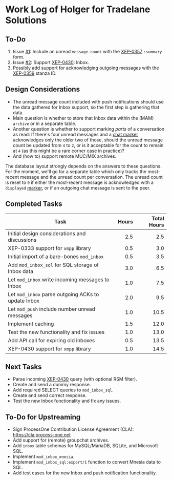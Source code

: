 Work Log of Holger for Tradelane Solutions
==========================================

To-Do
-----

1. Issue [#1][1]: Include an unread `message-count` with the [XEP-0357][0357]
   `:summary` form.
2. Issue [#2][2]: Support [XEP-0430][0430]: Inbox.
3. Possibly add support for acknowledging outgoing messages with the
   [XEP-0359][0359] stanza ID.

Design Considerations
---------------------

- The unread message count included with push notifications should use the data
  gathered for Inbox support, so the first step is gathering that data.
- Main question is whether to store that Inbox data within the (MAM) `archive`
  or in a separate table.
- Another question is whether to support marking _parts_ of a conversation as
  read: If there's four unread messages and a [chat marker][0333] acknowledges
  only the older two of those, should the unread message count be updated from
  `4` to `2`, or is it acceptable for the count to remain at `4` (as this might
  be a rare corner case in practice)?
- And (how to) support remote MUC/MIX archives.

The database layout strongly depends on the answers to these questions. For the
moment, we'll go for a separate table which only tracks the most-recent message
and the unread count per conversation. The unread count is reset to `0` if
either the most-recent message is acknowledged with a `displayed`
[marker][0333], or if an outgoing chat message is sent to the peer.

Completed Tasks
---------------

| Task                                                | Hours         | Total Hours |
| -------------------------------------------------   | -------------:| -----------:|
| Initial design considerations and discussions       |           2.5 |         2.5 |
| XEP-0333 support for `xmpp` library                 |           0.5 |         3.0 |
| Initial import of a bare-bones `mod_inbox`          |           0.5 |         3.5 |
| Add `mod_inbox_sql` for SQL storage of Inbox data   |           3.0 |         6.5 |
| Let `mod_inbox` write incoming messages to Inbox    |           1.0 |         7.5 |
| Let `mod_inbox` parse outgoing ACKs to update Inbox |           2.0 |         9.5 |
| Let `mod_push` include number unread messages       |           1.0 |        10.5 |
| Implement caching                                   |           1.5 |        12.0 |
| Test the new functionality and fix issues           |           1.0 |        13.0 |
| Add API call for expiring old inboxes               |           0.5 |        13.5 |
| XEP-0430 support for `xmpp` library                 |           1.0 |        14.5 |

Next Tasks
----------

- Parse incoming [XEP-0430][0430] query (with optional RSM filter).
- Create and send a dummy response.
- Add required SELECT queries to `mod_inbox_sql`.
- Create and send correct response.
- Test the new Inbox functionality and fix any issues.

To-Do for Upstreaming
---------------------

- Sign ProcessOne Contribution License Agreement (CLA): <https://cla.process-one.net>
- Add support for (remote) groupchat archives.
- Add `inbox` table schemas for MySQL/MariaDB, SQLite, and Microsoft SQL.
- Implement `mod_inbox_mnesia`.
- Implement `mod_inbox_sql:export/1` function to convert Mnesia data to SQL.
- Add test cases for the new Inbox and push notification functionality.

[1]: https://github.com/simpl0/ejabberd/issues/1
[2]: https://github.com/simpl0/ejabberd/issues/2

[0333]: https://xmpp.org/extensions/xep-0333.html
[0357]: https://xmpp.org/extensions/xep-0357.html
[0359]: https://xmpp.org/extensions/xep-0359.html
[0430]: https://xmpp.org/extensions/xep-0430.html

[6120]: https://xmpp.org/rfcs/rfc6120.html
